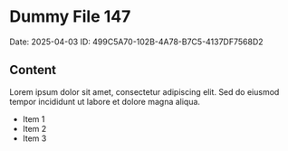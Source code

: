 # Dummy File 147

Date: 2025-04-03
ID: 499C5A70-102B-4A78-B7C5-4137DF7568D2

## Content

Lorem ipsum dolor sit amet, consectetur adipiscing elit.
Sed do eiusmod tempor incididunt ut labore et dolore magna aliqua.

* Item 1
* Item 2
* Item 3

